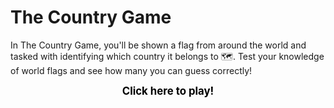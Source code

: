 # The Country Game

 In The Country Game, you'll be shown a flag from around the world and tasked with identifying which country it belongs to :world_map:. 
Test your knowledge of world flags and see how many you can guess correctly! 


<div align="center" style="font-weight: bold; font-size: larger;">
    <a href="https://thecountrygame.vercel.app" style="text-decoration: none; color: black;">Click here to play!</a>
</div>
